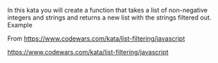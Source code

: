 
In this kata you will create a function that takes a list of non-negative integers and strings and returns a new list with the strings filtered out.
Example

From <https://www.codewars.com/kata/list-filtering/javascript> 



https://www.codewars.com/kata/list-filtering/javascript